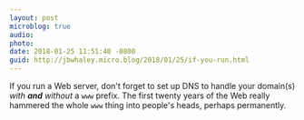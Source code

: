 ```yaml
---
layout: post
microblog: true
audio: 
photo: 
date: 2018-01-25 11:51:40 -0800
guid: http://jbwhaley.micro.blog/2018/01/25/if-you-run.html
---
```

If you run a Web server, don't forget to set up DNS to handle your domain(s) *with **and** without* a `www` prefix. The first twenty years of the Web really hammered the whole `www` thing into people's heads, perhaps permanently.
